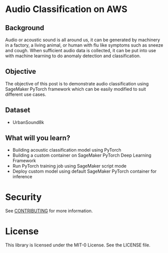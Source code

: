 # Audio Classification on AWS

## Background

Audio or acoustic sound is all around us, it can be generated by machinery in a factory,  a living animal, or human with flu like symptoms such as sneeze and cough. When sufficient audio data is collected, it can be put into use with machine learning to do anomaly detection and classification.

## Objective

The objective of this post is to demonstrate audio classification using SageMaker PyTorch framework which can be easily modified to suit different use cases.

## Dataset

* UrbanSound8k

## What will you learn?

- Building acoustic classification model using PyTorch
- Building a custom container on SageMaker PyTorch Deep Learning Framework
- Run PyTorch training job using SageMaker script mode
- Deploy custom model using default SageMaker PyTorch container for inference

# Security

See [CONTRIBUTING](CONTRIBUTING.md#security-issue-notifications) for more information.

# License

This library is licensed under the MIT-0 License. See the LICENSE file.
